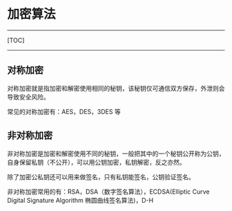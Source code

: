 # 加密算法

---

[TOC]

---



## 对称加密

对称加密就是指加密和解密使用相同的秘钥，该秘钥仅可通信双方保存，外泄则会导致安全风险。

常见的对称加密有：AES，DES，3DES 等



## 非对称加密

非对称加密是加密和解密使用不同的秘钥，一般把其中的一个秘钥公开称为公钥，自身保留私钥（不公开），可以用公钥加密，私钥解密，反之亦然。

除了加密公私钥还可以用来做签名，只有私钥能签名，公钥验证签名。

非对称加密常用的有：RSA，DSA（数字签名算法），ECDSA(Elliptic Curve Digital Signature Algorithm 椭圆曲线签名算法)，D-H 